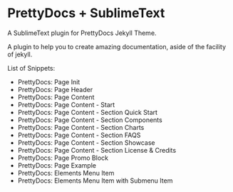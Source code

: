 # PrettyDocs + SublimeText 

A SublimeText plugin for PrettyDocs Jekyll Theme.

A plugin to help you to create amazing documentation, aside of the facility of jekyll.

List of Snippets:

- PrettyDocs: Page Init
- PrettyDocs: Page Header
- PrettyDocs: Page Content
- PrettyDocs: Page Content - Start
- PrettyDocs: Page Content - Section Quick Start
- PrettyDocs: Page Content - Section Components 
- PrettyDocs: Page Content - Section Charts 
- PrettyDocs: Page Content - Section FAQS 
- PrettyDocs: Page Content - Section Showcase 
- PrettyDocs: Page Content - Section License & Credits
- PrettyDocs: Page Promo Block
- PrettyDocs: Page Example
- PrettyDocs: Elements Menu Item
- PrettyDocs: Elements Menu Item with Submenu Item
